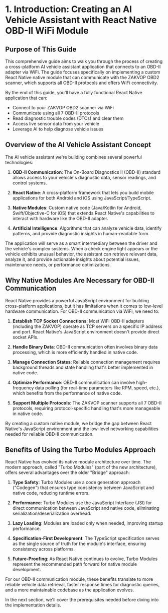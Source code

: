 # 1. Introduction: Creating an AI Vehicle Assistant with React Native OBD-II WiFi Module

## Purpose of This Guide

This comprehensive guide aims to walk you through the process of creating a cross-platform AI vehicle assistant application that connects to an OBD-II adapter via WiFi. The guide focuses specifically on implementing a custom React Native native module that can communicate with the ZAKVOP OBD2 scanner, which supports all OBD-II protocols and offers WiFi connectivity.

By the end of this guide, you'll have a fully functional React Native application that can:
- Connect to your ZAKVOP OBD2 scanner via WiFi
- Communicate using all 7 OBD-II protocols
- Read diagnostic trouble codes (DTCs) and clear them
- Access live sensor data from your vehicle
- Leverage AI to help diagnose vehicle issues

## Overview of the AI Vehicle Assistant Concept

The AI vehicle assistant we're building combines several powerful technologies:

1. **OBD-II Communication**: The On-Board Diagnostics II (OBD-II) standard allows access to your vehicle's diagnostic data, sensor readings, and control systems.

2. **React Native**: A cross-platform framework that lets you build mobile applications for both Android and iOS using JavaScript/TypeScript.

3. **Native Modules**: Custom native code (Java/Kotlin for Android, Swift/Objective-C for iOS) that extends React Native's capabilities to interact with hardware like the OBD-II adapter.

4. **Artificial Intelligence**: Algorithms that can analyze vehicle data, identify patterns, and provide diagnostic insights in human-readable form.

The application will serve as a smart intermediary between the driver and the vehicle's complex systems. When a check engine light appears or the vehicle exhibits unusual behavior, the assistant can retrieve relevant data, analyze it, and provide actionable insights about potential issues, maintenance needs, or performance optimizations.

## Why Native Modules Are Necessary for OBD-II Communication

React Native provides a powerful JavaScript environment for building cross-platform applications, but it has limitations when it comes to low-level hardware communication. For OBD-II communication via WiFi, we need to:

1. **Establish TCP Socket Connections**: Most WiFi OBD-II adapters (including the ZAKVOP) operate as TCP servers on a specific IP address and port. React Native's JavaScript environment doesn't provide direct socket APIs.

2. **Handle Binary Data**: OBD-II communication often involves binary data processing, which is more efficiently handled in native code.

3. **Manage Connection States**: Reliable connection management requires background threads and state handling that's better implemented in native code.

4. **Optimize Performance**: OBD-II communication can involve high-frequency data polling (for real-time parameters like RPM, speed, etc.), which benefits from the performance of native code.

5. **Support Multiple Protocols**: The ZAKVOP scanner supports all 7 OBD-II protocols, requiring protocol-specific handling that's more manageable in native code.

By creating a custom native module, we bridge the gap between React Native's JavaScript environment and the low-level networking capabilities needed for reliable OBD-II communication.

## Benefits of Using the Turbo Modules Approach

React Native has evolved its native module architecture over time. The modern approach, called "Turbo Modules" (part of the new architecture), offers several advantages over the older "Bridge" approach:

1. **Type Safety**: Turbo Modules use a code generation approach ("Codegen") that ensures type consistency between JavaScript and native code, reducing runtime errors.

2. **Performance**: Turbo Modules use the JavaScript Interface (JSI) for direct communication between JavaScript and native code, eliminating serialization/deserialization overhead.

3. **Lazy Loading**: Modules are loaded only when needed, improving startup performance.

4. **Specification-First Development**: The TypeScript specification serves as the single source of truth for the module's interface, ensuring consistency across platforms.

5. **Future-Proofing**: As React Native continues to evolve, Turbo Modules represent the recommended path forward for native module development.

For our OBD-II communication module, these benefits translate to more reliable vehicle data retrieval, faster response times for diagnostic queries, and a more maintainable codebase as the application evolves.

In the next section, we'll cover the prerequisites needed before diving into the implementation details.

